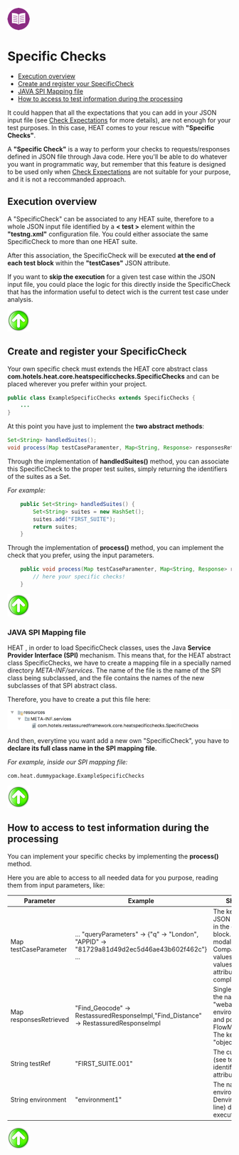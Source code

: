 [![Back to Table Of Contents][leftArrow]](../readme.md)

<a name="specific_checks"></a>
# Specific Checks

  * [Execution overview](#executionOverview)
  * [Create and register your SpecificCheck](#createAndRegister)
  * [JAVA SPI Mapping file](#javaSPI)
  * [How to access to test information during the processing](#testInfo)
 
It could happen that all the expectations that you can add in your JSON input file (see [Check Expectations](readme_expectations.md) for more details), are not enough for your test purposes.
In this case, HEAT comes to your rescue with **"Specific Checks"**.
 
A **"Specific Check"** is a way to perform your checks to requests/responses defined in JSON file through Java code.
Here you'll be able to do whatever you want in programmatic way, but remember that this feature is designed to be used only when [Check Expectations](readme_expectations.md) are not suitable for your purpose, and it is not a reccommanded approach.
 

<a name="executionOverview"></a>
## Execution overview

A "SpecificCheck" can be associated to any HEAT suite, therefore to a whole JSON input file identified by a **< test >** element within the **"testng.xml"** configuration file. You could either associate the same SpecificCheck to more than one HEAT suite.

After this association, the SpecificCheck will be executed **at the end of each test block** within the **"testCases"** JSON attribute.

If you want to **skip the execution** for a given test case within the JSON input file, you could place the logic for this directly inside the SpecificCheck that has the information useful to detect wich is the current test case under analysis.

[![Back to the Top Of Page][upArrow]](#specific_checks)

<a name="createAndRegister"></a>
## Create and register your SpecificCheck

Your own specific check must extends the HEAT core abstract class **com.hotels.heat.core.heatspecificchecks.SpecificChecks** and can be placed wherever you prefer within your project.

```java
public class ExampleSpecificChecks extends SpecificChecks {
    ...
}
```

At this point you have just to implement the **two abstract methods**:

```java
Set<String> handledSuites();
void process(Map testCaseParamenter, Map<String, Response> responsesRetrieved, String testRef, String environment);
```
Through the implementation of **handledSuites()** method, you can associate this SpecificCheck to the proper test suites, simply returning the identifiers of the suites as a Set.

*For example:*

```java
    public Set<String> handledSuites() {
        Set<String> suites = new HashSet();
        suites.add("FIRST_SUITE");
        return suites;
    }
```

Through the implementation of **process()** method, you can implement the check that you prefer, using the input parameters.

```java
    public void process(Map testCaseParamenter, Map<String, Response> responsesRetrieved, String testRef, String environment) {
        // here your specific checks!
    }
```

[![Back to the Top Of Page][upArrow]](#specific_checks)

<a name="javaSPI"></a>
### JAVA SPI Mapping file

HEAT , in order to load SpecificCheck classes, uses the Java **Service Provider Interface (SPI)** mechanism.
This means that, for the HEAT abstract class SpecificChecks, we have to create a mapping file in a specially named directory *META-INF/services*.
The name of the file is the name of the SPI class being subclassed, and the file contains the names of the new subclasses of that SPI abstract class.

Therefore, you have to create a put this file here:

![SPI_location](img/javaSPI_file_location.png)


And then, everytime you want add a new own "SpecificCheck", you have to **declare its full class name in the SPI mapping file**.

*For example, inside our SPI mapping file:*

```bash
com.heat.dummypackage.ExampleSpecificChecks
```

[![Back to the Top Of Page][upArrow]](#specific_checks)

<a name="testInfo"></a>
## How to access to test information during the processing

You can implement your specific checks by implementing the **process()** method.

Here you are able to access to all needed data for you purpose, reading them from input parameters, like: 

| Parameter              | Example                                                                                       | Short description                                                                                                                                                                                                           |
|------------------------|-----------------------------------------------------------------------------------------------|-----------------------------------------------------------------------------------------------------------------------------------------------------------------------------------------------------------------------------|
| Map testCaseParameter  | ... "queryParameters" -> {"q" -> "London", "APPID" -> "81729a81d49d2ec5d46ae43b602f462c"} ... | The keys are the names of JSON attributes contained in the current "testCases" block. Basing on test modality (Single, Compare, Flow) the values could be primitive values or another attribute-value Map for complex types. |
| Map responsesRetrieved | "Find_Geocode" -> RestassuredResponseImpl,"Find_Distance" -> RestassuredResponseImpl          | SingleMode: The key is the name of "webappUnderTest" (see environments.properties and pom.xml); FlowMode/CompareMode: The keys are the names of "objectName";                                                               |
| String testRef         | "FIRST_SUITE.001"                                                                             | The current suite name (see testng.xml) and test identifier ("testId" attribute)                                                                                                                                            |
| String environment     | "environment1"                                                                                | The name of the environment chosen (-Denvironment command line) during this test execution                                                                                                                                  |

[![Back to the Top Of Page][upArrow]](#specific_checks)

[upArrow]: img/UpArrow.png
[leftArrow]: img/LeftArrow.png













